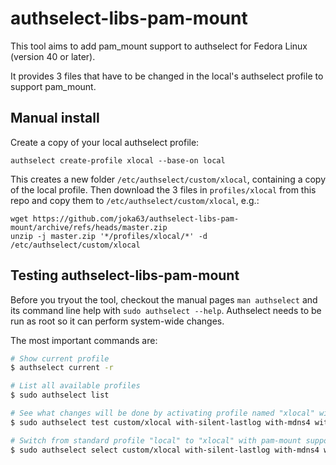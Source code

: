 # authselect-libs-pam-mount

This tool aims to add pam_mount support to authselect for Fedora Linux (version 40 or later).

It provides 3 files that have to be changed in the local's authselect profile to support pam_mount. 

## Manual install
Create a copy of your local authselect profile:
```
authselect create-profile xlocal --base-on local
```
This creates a new folder `/etc/authselect/custom/xlocal`, containing a copy of the local profile.
Then download the 3 files in `profiles/xlocal` from this repo and copy them to `/etc/authselect/custom/xlocal`, e.g.:
```
wget https://github.com/joka63/authselect-libs-pam-mount/archive/refs/heads/master.zip
unzip -j master.zip '*/profiles/xlocal/*' -d /etc/authselect/custom/xlocal
```

## Testing authselect-libs-pam-mount

Before you tryout the tool, checkout the manual pages `man authselect` and its command line help with `sudo authselect --help`. Authselect needs to be run as root so it can perform system-wide changes.

The most important commands are:
```bash
# Show current profile
$ authselect current -r

# List all available profiles
$ sudo authselect list

# See what changes will be done by activating profile named "xlocal" with pam-mount support
$ sudo authselect test custom/xlocal with-silent-lastlog with-mdns4 with-fingerprint with-pam-mount

# Switch from standard profile "local" to "xlocal" with pam-mount support
$ sudo authselect select custom/xlocal with-silent-lastlog with-mdns4 with-fingerprint with-pam-mount
```

